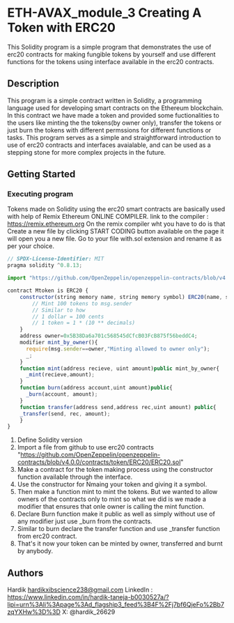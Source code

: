 # ETH-AVAX_module_3 Creating A Token with ERC20

This Solidity program is a simple program that demonstrates the use of erc20 contracts for making fungible tokens by yourself and use different functions for the tokens using interface available in the erc20 contracts.

## Description

This program is a simple contract written in Solidity, a programming language used for developing smart contracts on the Ethereum blockchain. In this contract we have made a token and provided some fuctionalities to the users like minting the the tokens(by owner only), transfer the tokens or just burn the tokens with different permssions for different functions or tasks. This program serves as a simple and straightforward introduction to use of erc20 contracts and interfaces avaialable, and can be used as a stepping stone for more complex projects in the future.

## Getting Started

### Executing program

Tokens made on Solidity using the erc20 smart contracts are basically used with help of Remix Ethereum ONLINE COMPILER. link to the compiler : https://remix.ethereum.org
On the remix compiler wht you have to do is that Create a new file by clicking START CODING button available on the page it will open you a new file. Go to your file with.sol extension and rename it as per your choice.
```javascript
// SPDX-License-Identifier: MIT
pragma solidity ^0.8.13;

import "https://github.com/OpenZeppelin/openzeppelin-contracts/blob/v4.0.0/contracts/token/ERC20/ERC20.sol";

contract Mtoken is ERC20 {
    constructor(string memory name, string memory symbol) ERC20(name, symbol) {
        // Mint 100 tokens to msg.sender
        // Similar to how
        // 1 dollar = 100 cents
        // 1 token = 1 * (10 ** decimals)
    }
    address owner=0x5B38Da6a701c568545dCfcB03FcB875f56beddC4;
    modifier mint_by_owner(){
      require(msg.sender==owner,"Minting allowed to owner only");
      _;
    }
    function mint(address recieve, uint amount)public mint_by_owner{
      _mint(recieve,amount);
    }
    function burn(address account,uint amount)public{
      _burn(account, amount);
    }
    function transfer(address send,address rec,uint amount) public{
    _transfer(send, rec, amount);
    }
}


```

 1. Define Solidity version
 2. Import a file from github to use erc20 contracts "https://github.com/OpenZeppelin/openzeppelin-contracts/blob/v4.0.0/contracts/token/ERC20/ERC20.sol"
 3. Make a contract for the token making process using the constructor function available through the interface.
 4. Use the constructor for Nmaing your token and giving it a symbol.
 5. Then make a function mint to mint the tokens. But we wanted to allow owners of the contracts only to mint so what we did is we made a modifier that ensures that onle owner is calling the mint function.
 6. Declare Burn function make it public as well as simply without use of any modifier just use _burn from the contracts.
 7. Similar to burn declare the transfer function and use _transfer function from erc20 contract.
 8. That's it now your token can be minted by owner, transferred and burnt by anybody.


## Authors

Hardik 
hardikxibscience238@gmail.com
LinkedIn : https://www.linkedin.com/in/hardik-taneja-b0030527a/?lipi=urn%3Ali%3Apage%3Ad_flagship3_feed%3B4F%2Fj7bf6QjeFo%2Bb7zqYXHw%3D%3D
X: @hardik_26629

